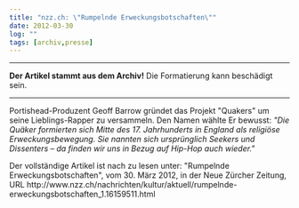 ```yaml
---
title: "nzz.ch: \"Rumpelnde Erweckungsbotschaften\""
date: 2012-03-30
log: ""
tags: [archiv,presse]
---
```

<hr><b>Der Artikel stammt aus dem Archiv!</b> Die Formatierung kann beschädigt sein.<hr>
<p>Portishead-Produzent Geoff Barrow gründet das Projekt "Quakers"  um seine Lieblings-Rapper zu versammeln. Den Namen wählte Er bewusst: <i>"Die Quäker formierten sich Mitte des 17. Jahrhunderts in England als religiöse Erweckungsbewegung. Sie nannten sich ursprünglich Seekers und Dissenters – da finden wir uns in Bezug auf Hip-Hop auch wieder."</i></p>

<p>Der vollständige Artikel ist nach zu lesen unter: "Rumpelnde Erweckungsbotschaften", vom 30. März 2012, in der Neue Zürcher Zeitung, URL http://www.nzz.ch/nachrichten/kultur/aktuell/rumpelnde-erweckungsbotschaften_1.16159511.html </p>
